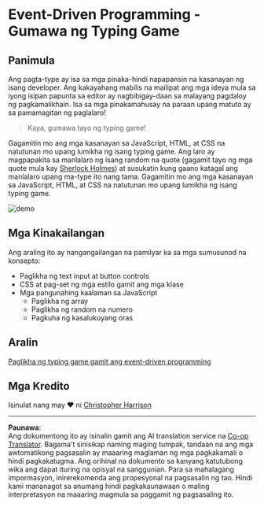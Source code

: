 <!--
CO_OP_TRANSLATOR_METADATA:
{
  "original_hash": "957547b822c40042e07d591c4fbfde4f",
  "translation_date": "2025-08-27T23:08:49+00:00",
  "source_file": "4-typing-game/README.md",
  "language_code": "tl"
}
-->
# Event-Driven Programming - Gumawa ng Typing Game

## Panimula

Ang pagta-type ay isa sa mga pinaka-hindi napapansin na kasanayan ng isang developer. Ang kakayahang mabilis na mailipat ang mga ideya mula sa iyong isipan papunta sa editor ay nagbibigay-daan sa malayang pagdaloy ng pagkamalikhain. Isa sa mga pinakamahusay na paraan upang matuto ay sa pamamagitan ng paglalaro!

> Kaya, gumawa tayo ng typing game!

Gagamitin mo ang mga kasanayan sa JavaScript, HTML, at CSS na natutunan mo upang lumikha ng isang typing game. Ang laro ay magpapakita sa manlalaro ng isang random na quote (gagamit tayo ng mga quote mula kay [Sherlock Holmes](https://en.wikipedia.org/wiki/Sherlock_Holmes)) at susukatin kung gaano katagal ang manlalaro upang ma-type ito nang tama. Gagamitin mo ang mga kasanayan sa JavaScript, HTML, at CSS na natutunan mo upang lumikha ng isang typing game.

![demo](../../../4-typing-game/images/demo.gif)

## Mga Kinakailangan

Ang araling ito ay nangangailangan na pamilyar ka sa mga sumusunod na konsepto:

- Paglikha ng text input at button controls
- CSS at pag-set ng mga estilo gamit ang mga klase
- Mga pangunahing kaalaman sa JavaScript
  - Paglikha ng array
  - Paglikha ng random na numero
  - Pagkuha ng kasalukuyang oras

## Aralin

[Paglikha ng typing game gamit ang event-driven programming](./typing-game/README.md)

## Mga Kredito

Isinulat nang may ♥️ ni [Christopher Harrison](http://www.twitter.com/geektrainer)

---

**Paunawa**:  
Ang dokumentong ito ay isinalin gamit ang AI translation service na [Co-op Translator](https://github.com/Azure/co-op-translator). Bagama't sinisikap naming maging tumpak, tandaan na ang mga awtomatikong pagsasalin ay maaaring maglaman ng mga pagkakamali o hindi pagkakatugma. Ang orihinal na dokumento sa kanyang katutubong wika ang dapat ituring na opisyal na sanggunian. Para sa mahalagang impormasyon, inirerekomenda ang propesyonal na pagsasalin ng tao. Hindi kami mananagot sa anumang hindi pagkakaunawaan o maling interpretasyon na maaaring magmula sa paggamit ng pagsasaling ito.